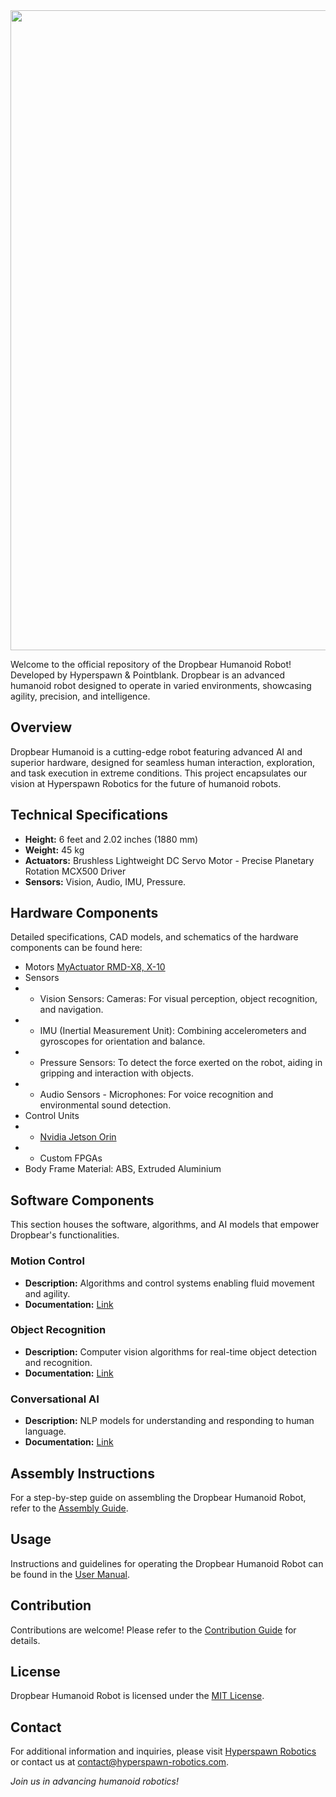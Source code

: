<img src="https://github.com/Hyperspawn/Dropbear/blob/main/images/dropbear.svg" width="1024">

Welcome to the official repository of the Dropbear Humanoid Robot! Developed by Hyperspawn & Pointblank. Dropbear is an advanced humanoid robot designed to operate in varied environments, showcasing agility, precision, and intelligence.

## Overview
Dropbear Humanoid is a cutting-edge robot featuring advanced AI and superior hardware, designed for seamless human interaction, exploration, and task execution in extreme conditions. This project encapsulates our vision at Hyperspawn Robotics for the future of humanoid robots.

## Technical Specifications
- **Height:** 6 feet and 2.02 inches (1880 mm)
- **Weight:** 45 kg
- **Actuators:** Brushless Lightweight DC Servo Motor - Precise Planetary Rotation MCX500 Driver 
- **Sensors:** Vision, Audio, IMU, Pressure.

## Hardware Components
Detailed specifications, CAD models, and schematics of the hardware components can be found here:
- Motors [MyActuator RMD-X8, X-10](https://www.myactuator.com/product-page/rmd-x8-pro)
- Sensors
- - Vision Sensors: Cameras: For visual perception, object recognition, and navigation.
- - IMU (Inertial Measurement Unit): Combining accelerometers and gyroscopes for orientation and balance.
- - Pressure Sensors: To detect the force exerted on the robot, aiding in gripping and interaction with objects.
- - Audio Sensors - Microphones: For voice recognition and environmental sound detection.
- Control Units
- - [Nvidia Jetson Orin](https://www.nvidia.com/en-in/autonomous-machines/embedded-systems/jetson-orin/)
- - Custom FPGAs
- Body Frame Material: ABS, Extruded Aluminium

## Software Components
This section houses the software, algorithms, and AI models that empower Dropbear's functionalities.

### Motion Control
- **Description:** Algorithms and control systems enabling fluid movement and agility.
- **Documentation:** [Link](URL)

### Object Recognition
- **Description:** Computer vision algorithms for real-time object detection and recognition.
- **Documentation:** [Link](URL)

### Conversational AI
- **Description:** NLP models for understanding and responding to human language.
- **Documentation:** [Link](URL)

## Assembly Instructions
For a step-by-step guide on assembling the Dropbear Humanoid Robot, refer to the [Assembly Guide](URL).

## Usage
Instructions and guidelines for operating the Dropbear Humanoid Robot can be found in the [User Manual](URL).

## Contribution
Contributions are welcome! Please refer to the [Contribution Guide](URL) for details.

## License
Dropbear Humanoid Robot is licensed under the [MIT License](URL).

## Contact
For additional information and inquiries, please visit [Hyperspawn Robotics](http://www.hyperspawn-robotics.com) or contact us at contact@hyperspawn-robotics.com.

*Join us in advancing humanoid robotics!*
